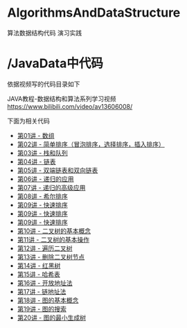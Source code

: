# AlgorithmsAndDataStructure
算法数据结构代码 演习实践


# /JavaData中代码

依据视频写的代码目录如下

JAVA教程-数据结构和算法系列学习视频
https://www.bilibili.com/video/av13606008/

下面为相关代码

* [第01讲 - 数组](/JavaData/src/ch01)
* [第02讲 - 简单排序（冒泡排序，选择排序，插入排序）](/JavaData/src/ch02)
* [第03讲 - 栈和队列](/JavaData/src/ch03)
* [第04讲 - 链表](/JavaData/src/ch04)
*  [第05讲 - 双端链表和双向链表](/JavaData/src/ch05)
* [第06讲 - 递归的应用](/JavaData/src/ch06)
*  [第07讲 - 递归的高级应用](/JavaData/src/ch07)
*  [第08讲 - 希尔排序](/JavaData/src/ch08)
*  [第09讲 - 快速排序](/JavaData/src/ch09)
*  [第09讲 - 快速排序](/JavaData/src/ch09)
*  [第09讲 - 快速排序](/JavaData/src/ch09)
*  [第10讲 - 二叉树的基本概念](/JavaData/src/ch10)
*  [第11讲 - 二叉树的基本操作](/JavaData/src/ch11)
*  [第12讲 - 遍历二叉树](/JavaData/src/ch12)
*  [第13讲 - 删除二叉树节点](/JavaData/src/ch13)
*  [第14讲 -  红黑树](/JavaData/src/ch14)
*  [第15讲 - 哈希表](/JavaData/src/ch15)
*  [第16讲 - 开放地址法](/JavaData/src/ch16)
*  [第17讲 - 链地址法](/JavaData/src/ch17)
*  [第18讲 - 图的基本概念](/JavaData/src/ch18)
*  [第19讲 - 图的搜索](/JavaData/src/ch19)
*  [第20讲 - 图的最小生成树](/JavaData/src/ch20)